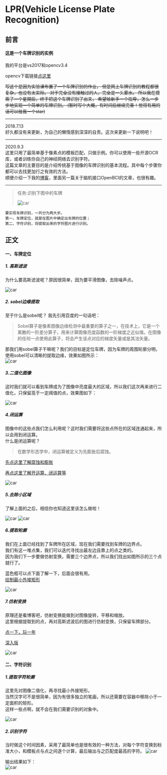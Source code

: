 # LPR(Vehicle License Plate Recognition)

## 前言

#### 这是一个车牌识别的实例

我的平台是vs2017和opencv3.4

opencv下载链接[点这里][]

[点这里]:https://opencv.org/releases.html

~~写这个是因为实验课布置了一个车牌识别的作业，
但是网上车牌识别的教程都很复杂，也没有太实际。
对于完全没有接触过的人，完全是一头雾水。
所以我在摸索了一个星期后，终于把这个车牌识别了出来，
希望给新手一个指导，怎么一步步地实现一个简单的车牌识别。
(暂时写个大概，有时间后继续完善！觉得有用的话可以给我一个star)~~
***
2018.7.13  
好久都没有来更新，为自己的懒惰感到深深的自责。这次来更新一下说明吧！
***
2020.9.3  
这里只用了最简单基于像素点的模板匹配，只做示例。你可以使用一些开源OCR库，或者训练你自己的神经网络去识别字符。  
这篇文章的主要目的是介绍传统基于图像的车牌识别的基本流程。其中每个步骤你都可以去找更加行之有效的方法。  
顺便介绍一下我的[博客](https://zhanghuan95.github.io/)，里面另一篇关于脑机接口OpenBCI的文章，也很有趣。  
***

>任务:识别下图中的车牌
>
>![car](pictures/car.bmp)


	要实现车牌识别，一共分为两大步。
	第一，车牌定位，就是在图片中确定出车牌的位置；
	第二，字符识别，将提取出来的字符图片进行识别。

## 正文

#### 一、车牌定位

##### 1. 高斯滤波
为什么要高斯滤波呢？原因很简单，因为要平滑图像，去除噪声点。

![car](pictures/高斯滤波.jpg)
##### 2. sobel边缘提取
至于什么是sobel呢？
我先引用百度的一句话吧：
>Sobel算子是像素图像边缘检测中最重要的算子之一，在技术上，它是一个离散的一阶差分算子，用来计算图像亮度函数的一阶梯度之近似值。在图像的任何一点使用此算子，将会产生该点对应的梯度矢量或是其法矢量。

那我们用sobel算子干嘛呢？我们的目标是定位车牌，因为车牌的周围轮廓分明，使用sobel可以清晰的提取边缘，效果如图所示：  
![car](pictures/sobel图像.jpg)
##### 3.二值化图像
这时我们就可以看到车牌成为了图像中亮度最大的区域，所以我们这次再来进行二值化，只保留高于一定阈值的点，效果图如下：

![car](pictures/二值化处理.jpg)
##### 4.闭运算
图像中的这些点我们怎么利用呢？这时我们需要将这些点所在的区域连通起来，所以会用到闭运算。  
什么是闭运算呢？
>在数学形态学中，闭运算被定义为先膨胀后腐蚀。

[先点这里了解腐蚀和膨胀](https://blog.csdn.net/keith_bb/article/details/54572165)

[再点这里了解开运算、闭运算等](https://blog.csdn.net/keith_bb/article/details/54578186?locationNum=6&fps=1)

![car](pictures/闭运算.jpg)
##### 5.去除小区域
了解上面的之后，相信你也知道这里该怎么做啦！

![car](pictures/去除小区域.jpg)
![car](pictures/填充.jpg)
##### 6.提取轮廓
我们在上面已经找到了车牌所在区域，现在我们需要找到车牌的边界点。  
我们有这一堆点集，我们可以迭代寻找出最左边且靠上的点之类的。  
因为我们下一步要做仿射变换，需要三个边界点，所以我们找出如图所示的三个点就行了。

蓝色框可以点下面了解一下，后面会很有用。  
[绘制最小外接矩形](https://blog.csdn.net/dcrmg/article/details/52260699)

![car](pictures/车牌区域.jpg)
##### 7.仿射变换
原理还是看博客吧，仿射变换能做到对图像旋转，平移和缩放。  
这里根据提取到的点，再对高斯滤波后的图进行仿射变换，只保留车牌部分。

[点一下，玩一年](http://www.opencv.org.cn/opencvdoc/2.3.2/html/doc/tutorials/imgproc/imgtrans/warp_affine/warp_affine.html)

[深入版](https://www.cnblogs.com/bnuvincent/p/6691189.html)

![car](pictures/仿射变换.jpg)

#### 二、字符识别

##### 1.提取字符轮廓
这里先对图像二值化，再寻找最小外接矩形。  
当然汉字可不是很简单，因为有很多独立的笔画，所以还需要在容器中移除小于一定面积的矩形。  
这样一些点啊，就不会在我们需要识别的对象中。

![car](pictures/字符轮廓.jpg)

##### 2.识别字符
当时做这个时间因素，采用了最简单也是很有效的一种方法，对每个字符变换到标准大小，和模板点与点之间逐个计算，最后输出与之匹配度最高的字符。
![car](pictures/计算匹配度.jpg)

输出结果如下：  
![car](pictures/输出车牌结果.jpg)
